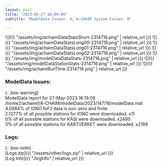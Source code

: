 ```yaml
---
layout: post
title: "2023-05-27 16:00:00"
subtitle: "ModelData Issues: 4; A-CHAIM System Issues: 0"

---
```


![]({{ "/assets/img/achaimDataStatsShort-2314716.png" | relative_url }})
![]({{ "/assets/img/achaimDataStatsLong00-2314716.png" | relative_url }})
![]({{ "/assets/img/achaimDataStatsLong01-2314716.png" | relative_url }})
![]({{ "/assets/img/achaimDataStatsLong02-2314716.png" | relative_url }})
![]({{ "/assets/img/modelDataDataStats-2314716.png" | relative_url }})
![]({{ "/assets/img/modelDataStationStats-2314716.png" | relative_url }})
![]({{ "/assets/img/achaimRunTime-2314716.png" | relative_url }})


### ModelData Issues:  
  
{: .box-warning}  
 ModelData report for 27-May-2023 16:15:08   
 /home2/achaim1/A-CHAIM/modelData/2023/147/16/modelData.mat   
 4.0984% of IONO foF2 data is non-zero and finite.   
 2.1277% of all possible stations for IONO were downloaded. x11   
 0% of all possible stations for KASI were downloaded. x2480   
 0% of all possible stations for KARTVERKET were downloaded. x2189   
  


### Logs:  
  
{: .box-note}  
[Logs.zip]({{ "/assets/other/logs.zip" | relative_url }})  
[Log Info]({{ "/logInfo" | relative_url }})  
